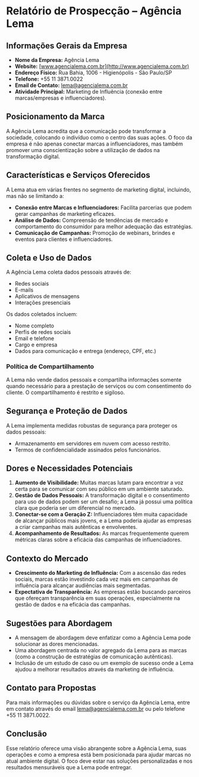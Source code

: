 # Relatório de Prospecção – Agência Lema

## Informações Gerais da Empresa
- **Nome da Empresa:** Agência Lema
- **Website:** [www.agencialema.com.br](http://www.agencialema.com.br)
- **Endereço Físico:** Rua Bahia, 1006 - Higienópolis - São Paulo/SP
- **Telefone:** +55 11 3871.0022
- **Email de Contato:** lema@agencialema.com.br
- **Atividade Principal:** Marketing de Influência (conexão entre marcas/empresas e influenciadores).

## Posicionamento da Marca
A Agência Lema acredita que a comunicação pode transformar a sociedade, colocando o indivíduo como o centro das suas ações. O foco da empresa é não apenas conectar marcas a influenciadores, mas também promover uma conscientização sobre a utilização de dados na transformação digital.

## Características e Serviços Oferecidos
A Lema atua em várias frentes no segmento de marketing digital, incluindo, mas não se limitando a:
- **Conexão entre Marcas e Influenciadores:** Facilita parcerias que podem gerar campanhas de marketing eficazes.
- **Análise de Dados:** Compreensão de tendências de mercado e comportamento do consumidor para melhor adequação das estratégias.
- **Comunicação de Campanhas:** Promoção de webinars, brindes e eventos para clientes e influenciadores.

## Coleta e Uso de Dados
A Agência Lema coleta dados pessoais através de:
- Redes sociais
- E-mails
- Aplicativos de mensagens 
- Interações presenciais

Os dados coletados incluem:
- Nome completo
- Perfis de redes sociais
- Email e telefone
- Cargo e empresa
- Dados para comunicação e entrega (endereço, CPF, etc.)

### Política de Compartilhamento
A Lema não vende dados pessoais e compartilha informações somente quando necessário para a prestação de serviços ou com consentimento do cliente. O compartilhamento é restrito e sigiloso.

## Segurança e Proteção de Dados
A Lema implementa medidas robustas de segurança para proteger os dados pessoais:
- Armazenamento em servidores em nuvem com acesso restrito.
- Termos de confidencialidade assinados pelos funcionários.

## Dores e Necessidades Potenciais
1. **Aumento de Visibilidade:** Muitas marcas lutam para encontrar a voz certa para se comunicar com seu público em um ambiente saturado.
2. **Gestão de Dados Pessoais:** A transformação digital e o consentimento para uso de dados podem ser um desafio; a Lema já possui uma política clara que poderia ser um diferencial no mercado.
3. **Conectar-se com a Geração Z:** Influenciadores têm muita capacidade de alcançar públicos mais jovens, e a Lema poderia ajudar as empresas a criar campanhas mais autênticas e envolventes.
4. **Acompanhamento de Resultados:** As marcas frequentemente querem métricas claras sobre a eficácia das campanhas de influenciadores.

## Contexto do Mercado
- **Crescimento do Marketing de Influência:** Com a ascensão das redes sociais, marcas estão investindo cada vez mais em campanhas de influência para alcançar audiências mais segmentadas.
- **Expectativa de Transparência:** As empresas estão buscando parceiros que ofereçam transparência em suas operações, especialmente na gestão de dados e na eficácia das campanhas.

## Sugestões para Abordagem
- A mensagem de abordagem deve enfatizar como a Agência Lema pode solucionar as dores mencionadas.
- Uma abordagem centrada no valor agregado da Lema para as marcas (como a construção de estratégias de comunicação autênticas).
- Inclusão de um estudo de caso ou um exemplo de sucesso onde a Lema ajudou a melhorar resultados através da marketing de influência.

## Contato para Propostas
Para mais informações ou dúvidas sobre o serviço da Agência Lema, entre em contato através do email lema@agencialema.com.br ou pelo telefone +55 11 3871.0022.

## Conclusão
Esse relatório oferece uma visão abrangente sobre a Agência Lema, suas operações e como a empresa está bem posicionada para ajudar marcas no atual ambiente digital. O foco deve estar nas soluções personalizadas e nos resultados mensuráveis que a Lema pode entregar.